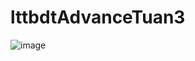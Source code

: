 # lttbdtAdvanceTuan3
![image](https://user-images.githubusercontent.com/74182240/191871856-53f72496-9d9e-481e-ab6e-34c905e4394c.png)
